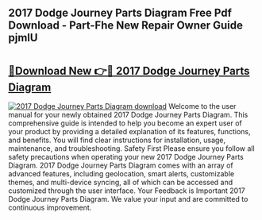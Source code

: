 ## 2017 Dodge Journey Parts Diagram Free Pdf Download - Part-Fhe New Repair Owner Guide pjmlU

# <h2><a href="http://dfpxjf0.blite.top/?on=2017+Dodge+Journey+Parts+Diagram">🔗Download New 👉🔴 2017 Dodge Journey Parts Diagram</a></h2>

[![2017 Dodge Journey Parts Diagram download](https://i.imgur.com/lujVjoI.png)](http://dfpxjf0.blite.top/?on=2017+Dodge+Journey+Parts+Diagram)
Welcome to the user manual for your newly obtained 2017 Dodge Journey Parts Diagram. This comprehensive guide is intended to help you become an expert user of your product by providing a detailed explanation of its features, functions, and benefits. You will find clear instructions for installation, usage, maintenance, and troubleshooting. Safety First Please ensure you follow all safety precautions when operating your new 2017 Dodge Journey Parts Diagram. 2017 Dodge Journey Parts Diagram comes with an array of advanced features, including geolocation, smart alerts, customizable themes, and multi-device syncing, all of which can be accessed and customized through the user interface. Your Feedback is Important 2017 Dodge Journey Parts Diagram. We value your input and are committed to continuous improvement.
